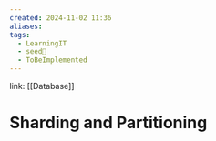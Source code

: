 ```yaml
---
created: 2024-11-02 11:36
aliases: 
tags:
  - LearningIT
  - seed🌱
  - ToBeImplemented
---
```


link: [[Database]]

# Sharding and Partitioning
